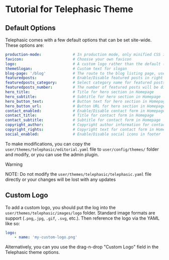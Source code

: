 # Tutorial for Telephasic Theme

## Default Options

Telephasic comes with a few default options that can be set site-wide.  These options are:

```yaml
production-mode:              # In production mode, only minified CSS is used. When disabled, nested CSS are enabled
favicon:                      # Choosse your own favicon
logo:                         # A custom logo rather than the default (see below)  
themeSlogan:                  # Custom text for slogan
blog-page: '/blog'            # The route to the blog listing page, useful for a blog style layout
featuredposts:                # Enable/Disable featured posts in right sidebar
featuredposts_category:       # Select category name for featured posts (configured in taxonomies)
featuredposts_number:         # The number of featured posts will be displayed on the right sidebar
hero_title:                   # Title for hero section in Homepage
hero_subtitle:                # Subtitle for hero section in Homepage
hero_button_text:             # Button text for hero section in Homepage
hero_button_url:              # Button URL for hero section in Homepage
contact_enabled:              # Enable/Disable contact form in Homepage
contact_title:                # Title for contact form in Homepage
contact_subtitle:             # Subtitle for contact form in Homepage
copyright_author:             # Copyright author information for contact form in Homepage
copyright_rights:             # Copyright text for contact form in Homepage
social_enabled:               # Enable/Disable social icons in footer
```
To make modifications, you can copy the `user/themes/telephasic/editorial.yaml` file to `user/config/themes/` folder and modify, or you can use the admin plugin.

> [!WARNING]
> NOTE: Do not modify the `user/themes/telephasic/telephasic.yaml` file directly or your changes will be lost with any updates

## Custom Logo

To add a custom logo, you should put the log into the `user/themes/telephasic/images/logo` folder.  Standard image formats are support (`.png`,`.jpg`, `.gif`, `.svg`, etc.).  Then reference the logo via the YAML like so:

```yaml
logo:
    - name: 'my-custom-logo.png'   
```
Alternatively, you can you use the drag-n-drop "Custom Logo" field in the Telephasic theme options.


